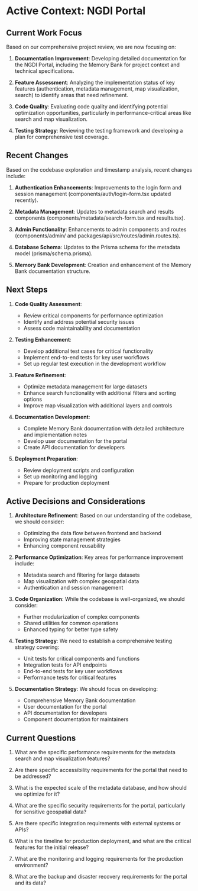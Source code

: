# Active Context: NGDI Portal

## Current Work Focus
Based on our comprehensive project review, we are now focusing on:

1. **Documentation Improvement**: Developing detailed documentation for the NGDI Portal, including the Memory Bank for project context and technical specifications.

2. **Feature Assessment**: Analyzing the implementation status of key features (authentication, metadata management, map visualization, search) to identify areas that need refinement.

3. **Code Quality**: Evaluating code quality and identifying potential optimization opportunities, particularly in performance-critical areas like search and map visualization.

4. **Testing Strategy**: Reviewing the testing framework and developing a plan for comprehensive test coverage.

## Recent Changes
Based on the codebase exploration and timestamp analysis, recent changes include:

1. **Authentication Enhancements**: Improvements to the login form and session management (components/auth/login-form.tsx updated recently).

2. **Metadata Management**: Updates to metadata search and results components (components/metadata/search-form.tsx and results.tsx).

3. **Admin Functionality**: Enhancements to admin components and routes (components/admin/ and packages/api/src/routes/admin.routes.ts).

4. **Database Schema**: Updates to the Prisma schema for the metadata model (prisma/schema.prisma).

5. **Memory Bank Development**: Creation and enhancement of the Memory Bank documentation structure.

## Next Steps

1. **Code Quality Assessment**:
   - Review critical components for performance optimization
   - Identify and address potential security issues
   - Assess code maintainability and documentation

2. **Testing Enhancement**:
   - Develop additional test cases for critical functionality
   - Implement end-to-end tests for key user workflows
   - Set up regular test execution in the development workflow

3. **Feature Refinement**:
   - Optimize metadata management for large datasets
   - Enhance search functionality with additional filters and sorting options
   - Improve map visualization with additional layers and controls

4. **Documentation Development**:
   - Complete Memory Bank documentation with detailed architecture and implementation notes
   - Develop user documentation for the portal
   - Create API documentation for developers

5. **Deployment Preparation**:
   - Review deployment scripts and configuration
   - Set up monitoring and logging
   - Prepare for production deployment

## Active Decisions and Considerations

1. **Architecture Refinement**: Based on our understanding of the codebase, we should consider:
   - Optimizing the data flow between frontend and backend
   - Improving state management strategies
   - Enhancing component reusability

2. **Performance Optimization**: Key areas for performance improvement include:
   - Metadata search and filtering for large datasets
   - Map visualization with complex geospatial data
   - Authentication and session management

3. **Code Organization**: While the codebase is well-organized, we should consider:
   - Further modularization of complex components
   - Shared utilities for common operations
   - Enhanced typing for better type safety

4. **Testing Strategy**: We need to establish a comprehensive testing strategy covering:
   - Unit tests for critical components and functions
   - Integration tests for API endpoints
   - End-to-end tests for key user workflows
   - Performance tests for critical features

5. **Documentation Strategy**: We should focus on developing:
   - Comprehensive Memory Bank documentation
   - User documentation for the portal
   - API documentation for developers
   - Component documentation for maintainers

## Current Questions

1. What are the specific performance requirements for the metadata search and map visualization features?

2. Are there specific accessibility requirements for the portal that need to be addressed?

3. What is the expected scale of the metadata database, and how should we optimize for it?

4. What are the specific security requirements for the portal, particularly for sensitive geospatial data?

5. Are there specific integration requirements with external systems or APIs?

6. What is the timeline for production deployment, and what are the critical features for the initial release?

7. What are the monitoring and logging requirements for the production environment?

8. What are the backup and disaster recovery requirements for the portal and its data? 